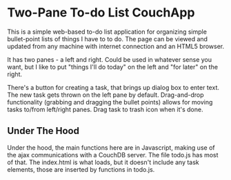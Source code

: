 Two-Pane To-do List CouchApp
============================

This is a simple web-based to-do list application for organizing simple
bullet-point lists of things I have to to do.  The page can be viewed and
updated from any machine with internet connection and an HTML5 browser.

It has two panes - a left and right.  Could be used in whatever sense you want,
but I like to put "things I'll do today" on the left and "for later" on the
right.

There's a button for creating a task, that brings up dialog box to enter text.
The new task gets thrown on the left pane by default.  Drag-and-drop
functionality (grabbing and dragging the bullet points) allows for moving
tasks to/from left/right panes.  Drag task to trash icon when it's done.

Under The Hood
--------------

Under the hood, the main functions here are in Javascript, making use of the
ajax communications with a CouchDB server.  The file todo.js has most of that.
The index.html is what loads, but it doesn't include any task elements, those
are inserted by functions in todo.js.
